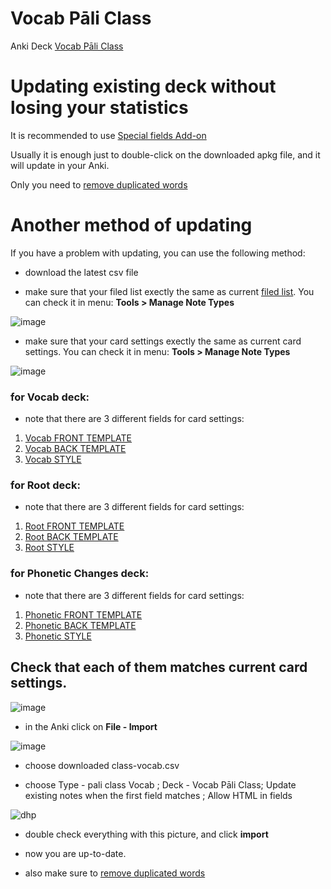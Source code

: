 # Vocab Pāli Class

Anki Deck [Vocab Pāli Class](https://github.com/sasanarakkha/study-tools/raw/main/pali-class/Vocab%20P%C4%81li%20Class.apkg)

# Updating existing deck without losing your statistics

It is recommended to use [Special fields Add-on](https://sasanarakkha.github.io/study-tools/special-fields.html)

Usually it is enough just to double-click on the downloaded apkg file, and it will update in your Anki. 

Only you need to [remove duplicated words](https://sasanarakkha.github.io/study-tools/pali-class/class-test.html)

# Another method of updating

If you have a problem with updating, you can use the following method:

- download the latest csv file

- make sure that your filed list exectly the same as current [filed list](https://github.com/sasanarakkha/study-tools/blob/main/class-fields.png). You can check it in menu: **Tools > Manage Note Types**

![image](https://user-images.githubusercontent.com/39419221/187018978-aa198754-bf2d-49c1-a470-1d3a80ea8acb.png)

- make sure that your card settings exectly the same as current card settings. You can check it in menu: **Tools > Manage Note Types**

![image](https://user-images.githubusercontent.com/39419221/187018990-f0ce18f6-d36f-434b-a19c-cb5f54f5ffe3.png)

### for Vocab deck:

- note that there are 3 different fields for card settings: 
1. [Vocab FRONT TEMPLATE](https://raw.githubusercontent.com/sasanarakkha/study-tools/main/anki-card-class-vocab-front.txt)
2. [Vocab BACK TEMPLATE](https://raw.githubusercontent.com/sasanarakkha/study-tools/main/anki-card-class-vocab-back.txt)
3. [Vocab STYLE](https://raw.githubusercontent.com/sasanarakkha/study-tools/main/anki-card-class-style.txt) 


### for Root deck:
- note that there are 3 different fields for card settings: 
1. [Root FRONT TEMPLATE](https://raw.githubusercontent.com/sasanarakkha/study-tools/main/anki-card-class-root-front.txt)
2. [Root BACK TEMPLATE](https://raw.githubusercontent.com/sasanarakkha/study-tools/main/anki-card-class-root-back.txt)
3. [Root STYLE](https://raw.githubusercontent.com/sasanarakkha/study-tools/main/anki-card-class-style.txt) 

### for Phonetic Changes deck:
- note that there are 3 different fields for card settings: 
1. [Phonetic FRONT TEMPLATE](https://raw.githubusercontent.com/sasanarakkha/study-tools/main/anki-card-class-phonetic-front.txt)
2. [Phonetic BACK TEMPLATE](https://raw.githubusercontent.com/sasanarakkha/study-tools/main/anki-card-class-phonetic-back.txt)
3. [Phonetic STYLE](https://raw.githubusercontent.com/sasanarakkha/study-tools/main/anki-card-class-style.txt) 

Check that each of them matches current card settings.
- 
![image](https://user-images.githubusercontent.com/39419221/205493920-854a4da9-1e37-4a17-8a11-12dcceea3754.png)


- in the Anki click on **File - Import**

![image](https://user-images.githubusercontent.com/39419221/187018280-c295e071-c130-4f42-8518-a3a5e0326124.png)

- choose downloaded class-vocab.csv

- choose Type - pali class Vocab ; Deck - Vocab Pāli Class; Update existing notes when the first field matches ; Allow HTML in fields

![dhp](https://user-images.githubusercontent.com/39419221/174243032-22bf1919-c1c8-475c-90b6-d7f2dd1a3624.png)

- double check everything with this picture, and click **import**

- now you are up-to-date.

- also make sure to [remove duplicated words](https://sasanarakkha.github.io/study-tools/test.html)






